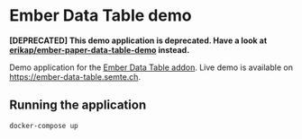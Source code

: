 # Ember Data Table demo

**[DEPRECATED] This demo application is deprecated. Have a look at [erikap/ember-paper-data-table-demo](https://github.com/erikap/ember-paper-data-table-demo) instead.**

Demo application for the [Ember Data Table addon](https://github.com/mu-semtech/ember-data-table).
Live demo is available on https://ember-data-table.semte.ch.

## Running the application
```
docker-compose up
```
